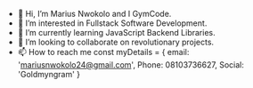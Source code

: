 - 👋 Hi, I’m Marius Nwokolo and I GymCode.
- 👀 I’m interested in Fullstack Software Development.
- 🌱 I’m currently learning JavaScript Backend Libraries.
- 💞️ I’m looking to collaborate on revolutionary projects.
- 📫 How to reach me 
  const myDetails = { email: 'mariusnwokolo24@gmail.com',
             Phone: 08103736627,
             Social: 'Goldmyngram' }

<!---
Goldmyn/GymCode is a ✨ special ✨ repository because its `README.md` (this file) appears on your GitHub profile.
You can click the Preview link to take a look at your changes.
--->
